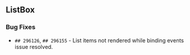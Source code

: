 ##  ListBox

###    Bug Fixes

- `## 296126`, `## 296155` - List items not rendered while binding events issue resolved.
